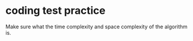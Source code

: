 # coding test practice

Make sure what the time complexity and space complexity of the algorithm is.

